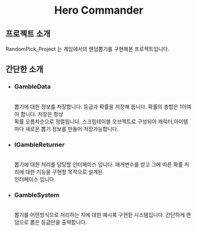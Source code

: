 <h1 align ="center">Hero Commander</h1>
<div align = "left">
  <h2>프로젝트 소개</h2>
  RandomPick_Project 는 게임에서의 랜덤뽑기를 구현해본 프로젝트입니다.
  <h2>간단한 소개</h2>
  <ul>
    <li><h3>GambleData</h3>
    <br>뽑기에 대한 정보를 저장합니다. 등급과 확률을 저장해 둡니다.
    확률의 총합은 1이여야 합니다. 저장은 항상 <br>확률 오름차순으로 정렬됩니다.
    스크립테이블 오브젝트로 구성되어 캐릭터,아이템 마다 새로운 뽑기 정보를 만들어 저장가능합니다.</li>
    <li><h3>IGambleReturner</h3>
    <br>뽑기에 대한 처리를 담당할 인터페이스 입니다. 매개변수를 받고 그에 따른 확률 처리에 대한 기능을 구현할 목적으로 설계된 <br>인터페이스 입니다.</li>
    </li>
    <li><h3>GambleSystem</h3>
    <br>뽑기를 어떤방식으로 처리하는 지에 대한 예시록 구현한 시스템입니다. 간단하게 랜덤으로 뽑은 등급만을 출력합니다.
    </li>
  </ul>
</div>

